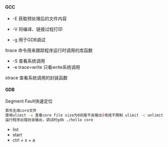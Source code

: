#### GCC

- -E 获取预处理后的文件内容

- -V 将编译、链接过程打印
- -g 用于GDB调试

ltrace 命令用来跟踪程序运行时调用的库函数

- -S 查看系统调用
- -e trace=write 只看write系统调用

strace 查看系统调用的封装函数

#### GDB

Segment Fault快速定位 

```bash
首先生成core文件
使用ulimit -a 查看core file size为0则是不会输出(改成不限制 ulimit -c unlimited)
运行程序出错则会输出，调试时gdb ./hello core
```

- list
- start
- ctrl + x + a